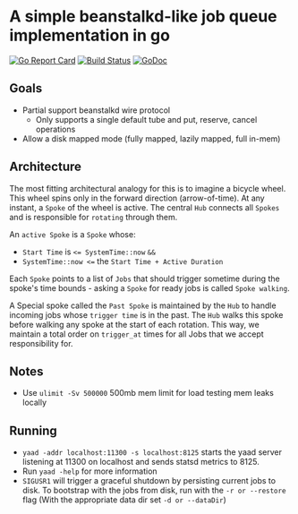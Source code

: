 # A simple beanstalkd-like job queue implementation in go

[![Go Report Card](https://goreportcard.com/badge/github.com/urjitbhatia/yaad)](https://goreportcard.com/report/github.com/urjitbhatia/yaad)
[![Build Status](https://travis-ci.com/urjitbhatia/yaad.svg?branch=master)](https://travis-ci.com/urjitbhatia/yaad)
[![GoDoc](https://godoc.org/github.com/urjitbhatia/yaad/pkg?status.svg)](https://godoc.org/github.com/urjitbhatia/yaad/pkg)

## Goals

- Partial support beanstalkd wire protocol
  - Only supports a single default tube and put, reserve, cancel operations
- Allow a disk mapped mode (fully mapped, lazily mapped, full in-mem)

## Architecture

The most fitting architectural analogy for this is to imagine a bicycle wheel.
This wheel spins only in the forward direction (arrow-of-time). At any instant, a `Spoke`
of the wheel is active. The central `Hub` connects all `Spokes` and is responsible for
`rotating` through them.

An `active Spoke` is a `Spoke` whose:

- `Start Time` is `<= SystemTime::now`  `&&`
- `SystemTime::now <=` the `Start Time + Active Duration`

Each `Spoke` points to a list of `Jobs` that should trigger sometime during the spoke's
time bounds - asking a `Spoke` for ready jobs is called `Spoke walking`.

A Special spoke called the `Past Spoke` is maintained by the `Hub` to handle incoming jobs
whose `trigger time` is in the past. The `Hub` walks this spoke before walking any spoke at
the start of each rotation. This way, we maintain a total order on `trigger_at` times for all
Jobs that we accept responsibility for.

## Notes

- Use `ulimit -Sv 500000` 500mb mem limit for load testing mem leaks locally

## Running

- `yaad -addr localhost:11300 -s localhost:8125` starts the yaad server listening at 11300 on localhost and sends statsd metrics to 8125.
- Run `yaad -help` for more information
- `SIGUSR1` will trigger a graceful shutdown by persisting current jobs to disk. To bootstrap with the jobs from disk, run with the `-r or --restore` flag (With the appropriate data dir set `-d or --dataDir`)
